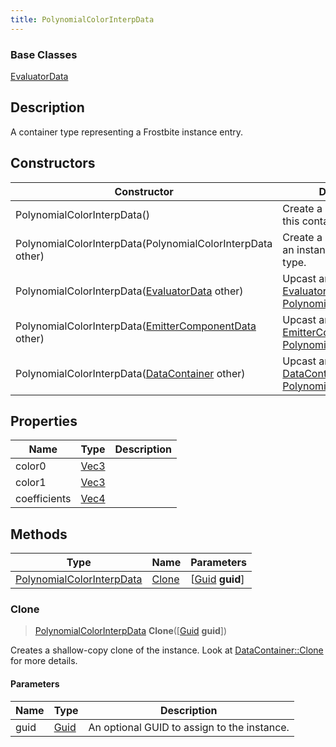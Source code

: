 ```yaml
---
title: PolynomialColorInterpData
---
```

### Base Classes

[EvaluatorData](EvaluatorData)

## Description

A container type representing a Frostbite instance entry.

## Constructors

| Constructor                                                                          | Description                                                                                                                               |
| ------------------------------------------------------------------------------------ | ----------------------------------------------------------------------------------------------------------------------------------------- |
| PolynomialColorInterpData()                                                          | Create a new instance of this container type.                                                                                             |
| PolynomialColorInterpData(PolynomialColorInterpData other)                           | Create a reference copy of an instance of the same type.                                                                                  |
| PolynomialColorInterpData([EvaluatorData](EvaluatorData) other)                      | Upcast an instance of type [EvaluatorData](EvaluatorData) to [PolynomialColorInterpData](PolynomialColorInterpData).                      |
| PolynomialColorInterpData([EmitterComponentData](EmitterComponentData) other)        | Upcast an instance of type [EmitterComponentData](EmitterComponentData) to [PolynomialColorInterpData](PolynomialColorInterpData).        |
| PolynomialColorInterpData([DataContainer](/vext/ref/shared/class/datacontainer) other) | Upcast an instance of type [DataContainer](/vext/ref/shared/class/datacontainer) to [PolynomialColorInterpData](PolynomialColorInterpData). |

## Properties

| Name         | Type                              | Description |
| ------------ | --------------------------------- | ----------- |
| color0       | [Vec3](/vext/ref/shared/class/Vec3) |             |
| color1       | [Vec3](/vext/ref/shared/class/Vec3) |             |
| coefficients | [Vec4](/vext/ref/shared/class/Vec4) |             |

## Methods

| Type                                                   | Name            | Parameters                                     |
| ------------------------------------------------------ | --------------- | ---------------------------------------------- |
| [PolynomialColorInterpData](PolynomialColorInterpData) | [Clone](#clone) | \[[Guid](/vext/ref/shared/class/guid) **guid**\] |

### Clone

> [PolynomialColorInterpData](PolynomialColorInterpData) **Clone**(\[[Guid](/vext/ref/shared/class/guid) **guid**\])

Creates a shallow-copy clone of the instance. Look at [DataContainer::Clone](/vext/ref/shared/class/datacontainer#clone) for more details.

#### Parameters

| Name | Type         | Description                                 |
| ---- | ------------ | ------------------------------------------- |
| guid | [Guid](Guid) | An optional GUID to assign to the instance. |
